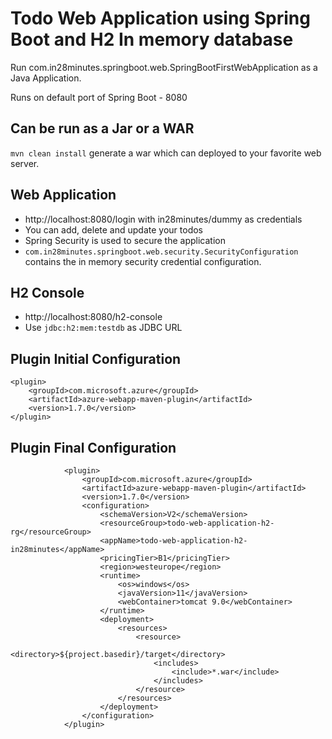 # Todo Web Application using Spring Boot and H2 In memory database

Run com.in28minutes.springboot.web.SpringBootFirstWebApplication as a Java Application.

Runs on default port of Spring Boot - 8080 

## Can be run as a Jar or a WAR

`mvn clean install` generate a war which can deployed to your favorite web server.

## Web Application

- http://localhost:8080/login with in28minutes/dummy as credentials
- You can add, delete and update your todos
- Spring Security is used to secure the application
- `com.in28minutes.springboot.web.security.SecurityConfiguration` contains the in memory security credential configuration.

## H2 Console

- http://localhost:8080/h2-console
- Use `jdbc:h2:mem:testdb` as JDBC URL 


## Plugin Initial Configuration
```
<plugin>
	<groupId>com.microsoft.azure</groupId>
	<artifactId>azure-webapp-maven-plugin</artifactId>
	<version>1.7.0</version>
</plugin>

```

## Plugin Final Configuration
```
			<plugin>
				<groupId>com.microsoft.azure</groupId>
				<artifactId>azure-webapp-maven-plugin</artifactId>
				<version>1.7.0</version>
				<configuration>
					<schemaVersion>V2</schemaVersion>
					<resourceGroup>todo-web-application-h2-rg</resourceGroup>
					<appName>todo-web-application-h2-in28minutes</appName>
					<pricingTier>B1</pricingTier>
					<region>westeurope</region>
					<runtime>
						<os>windows</os>
						<javaVersion>11</javaVersion>
						<webContainer>tomcat 9.0</webContainer>
					</runtime>
					<deployment>
						<resources>
							<resource>
								<directory>${project.basedir}/target</directory>
								<includes>
									<include>*.war</include>
								</includes>
							</resource>
						</resources>
					</deployment>
				</configuration>
			</plugin>

```